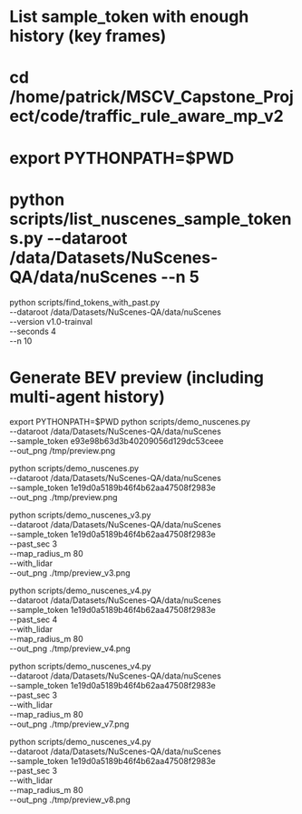 
# List sample_token with enough history (key frames)
# cd /home/patrick/MSCV_Capstone_Project/code/traffic_rule_aware_mp_v2
# export PYTHONPATH=$PWD
# python scripts/list_nuscenes_sample_tokens.py --dataroot /data/Datasets/NuScenes-QA/data/nuScenes --n 5
python scripts/find_tokens_with_past.py \
  --dataroot /data/Datasets/NuScenes-QA/data/nuScenes \
  --version v1.0-trainval \
  --seconds 4 \
  --n 10

# Generate BEV preview (including multi-agent history)
export PYTHONPATH=$PWD
python scripts/demo_nuscenes.py \
  --dataroot /data/Datasets/NuScenes-QA/data/nuScenes \
  --sample_token e93e98b63d3b40209056d129dc53ceee \
  --out_png /tmp/preview.png

python scripts/demo_nuscenes.py \
  --dataroot /data/Datasets/NuScenes-QA/data/nuScenes \
  --sample_token 1e19d0a5189b46f4b62aa47508f2983e \
  --out_png ./tmp/preview.png

python scripts/demo_nuscenes_v3.py \
  --dataroot /data/Datasets/NuScenes-QA/data/nuScenes \
  --sample_token 1e19d0a5189b46f4b62aa47508f2983e \
  --past_sec 3 \
  --map_radius_m 80 \
  --with_lidar \
  --out_png ./tmp/preview_v3.png

python scripts/demo_nuscenes_v4.py \
  --dataroot /data/Datasets/NuScenes-QA/data/nuScenes \
  --sample_token 1e19d0a5189b46f4b62aa47508f2983e \
  --past_sec 4 \
  --with_lidar \
  --map_radius_m 80 \
  --out_png ./tmp/preview_v4.png

python scripts/demo_nuscenes_v4.py \
  --dataroot /data/Datasets/NuScenes-QA/data/nuScenes \
  --sample_token 1e19d0a5189b46f4b62aa47508f2983e \
  --past_sec 3 \
  --with_lidar \
  --map_radius_m 80 \
  --out_png ./tmp/preview_v7.png  

python scripts/demo_nuscenes_v4.py \
  --dataroot /data/Datasets/NuScenes-QA/data/nuScenes \
  --sample_token 1e19d0a5189b46f4b62aa47508f2983e \
  --past_sec 3 \
  --with_lidar \
  --map_radius_m 80 \
  --out_png ./tmp/preview_v8.png  